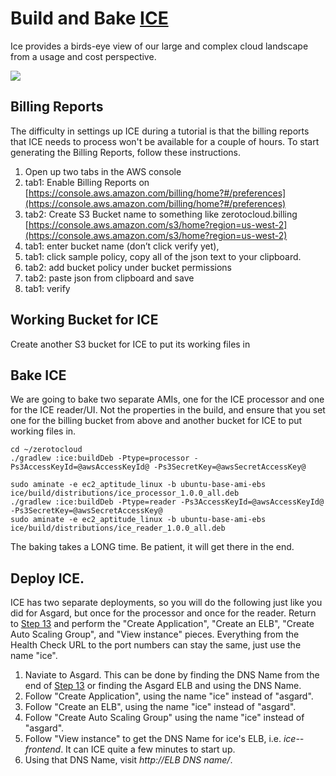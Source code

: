 # Build and Bake <a href="https://github.com/Netflix/ice" target="_blank">ICE</a>

Ice provides a birds-eye view of our large and complex cloud landscape from a usage and cost perspective. 

![](images/ice.png)

## Billing Reports

The difficulty in settings up ICE during a tutorial is that the billing reports that ICE needs to process won't be available for a couple of hours.
To start generating the Billing Reports, follow these instructions.
 
1. Open up two tabs in the AWS console
2. tab1: Enable Billing Reports on [https://console.aws.amazon.com/billing/home?#/preferences](https://console.aws.amazon.com/billing/home?#/preferences)
3. tab2: Create S3 Bucket name to something like zerotocloud.billing [https://console.aws.amazon.com/s3/home?region=us-west-2](https://console.aws.amazon.com/s3/home?region=us-west-2)
4. tab1: enter bucket name (don’t click verify yet),
5. tab1: click sample policy, copy all of the json text to your clipboard.
6. tab2: add bucket policy under bucket permissions
7. tab2: paste json from clipboard and save
8. tab1: verify

## Working Bucket for ICE

Create another S3 bucket for ICE to put its working files in

## Bake ICE

We are going to bake two separate AMIs, one for the ICE processor and one for the ICE reader/UI. Not the properties in the build, and ensure that you set one for the billing bucket from above and another bucket for ICE to put working files in.

    cd ~/zerotocloud
    ./gradlew :ice:buildDeb -Ptype=processor -Ps3AccessKeyId=@awsAccessKeyId@ -Ps3SecretKey=@awsSecretAccessKey@

    sudo aminate -e ec2_aptitude_linux -b ubuntu-base-ami-ebs ice/build/distributions/ice_processor_1.0.0_all.deb
	./gradlew :ice:buildDeb -Ptype=reader -Ps3AccessKeyId=@awsAccessKeyId@ -Ps3SecretKey=@awsSecretAccessKey@
    sudo aminate -e ec2_aptitude_linux -b ubuntu-base-ami-ebs ice/build/distributions/ice_reader_1.0.0_all.deb

The baking takes a LONG time. Be patient, it will get there in the end.

## Deploy ICE.

ICE has two separate deployments, so you will do the following just like you did for Asgard, but once for the processor and once for the reader. 
Return to [Step 13](AsgardStandalone.md) and perform the "Create Application", "Create an ELB", "Create Auto Scaling Group", and "View instance" pieces.
Everything from the Health Check URL to the port numbers can stay the same, just use the name "ice".


1. Naviate to Asgard. This can be done by finding the DNS Name from the end of [Step 13](AsgardStandalone.md) or finding the Asgard ELB and using the DNS Name.
2. Follow "Create Application", using the name "ice" instead of "asgard".
3. Follow "Create an ELB", using the name "ice" instead of "asgard".
4. Follow "Create Auto Scaling Group" using the name "ice" instead of "asgard".
5. Follow "View instance" to get the DNS Name for ice's ELB, i.e. _ice--frontend_. It can ICE quite a few minutes to start up.
6. Using that DNS Name, visit _http://*ELB DNS name*/_. 

